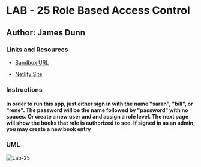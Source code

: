# LAB - 25 Role Based Access Control

## Author: James Dunn

### Links and Resources

- [Sandbox URL](https://codesandbox.io/embed/lab-25-pdmvc?fontsize=14&hidenavigation=1&theme=dark)

- [Netlify Site](https://csb-pdmvc.netlify.com/)

### Instructions

#### In order to run this app, just either sign in with the name "sarah", "bill", or "rene". The password will be the name followed by "password" with no spaces. Or create a new user and and assign a role level. The next page will show the books that role is authorized to see. If signed in as an admin, you may create a new book entry

### UML

![Lab-25](images/Lab-25.jpg)
